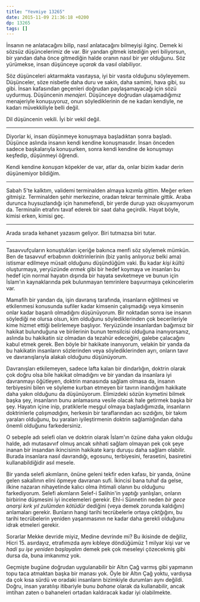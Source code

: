 ```yaml
---
title: "Yevmiye 13265"
date: 2015-11-09 21:36:18 +0200
dp: 13265
tags: []
---
```


İnsanın ne anlatacağını bilip, nasıl anlatacağını bilmeyişi ilginç. Demek ki
sözsüz düşüncelerimiz de var. Bir yandan gitmek istediğin yeri biliyorsun, bir
yandan daha önce gitmediğin halde oranın nasıl bir yer olduğunu. Söz yürümekse,
insan düşünceye *uçarak* da vasıl olabiliyor.

Söz düşünceleri aktarmakta vasıtaysa, iyi bir vasıta olduğunu
söyleyemem. Düşünceler, söze nisbetle daha duru ve sakin, daha samimi, hava
gibi, su gibi.  İnsan kafasından geçenleri doğrudan paylaşamayacağı için sözü
uydurmuş. Düşüncenin *menajeri.* Düşünceye doğrudan ulaşamadığımız menajeriyle
konuşuyoruz, onun söylediklerinin de ne kadarı kendiyle, ne kadarı müvekkiliyle
belli değil.

Dil düşüncenin vekili. İyi bir vekil değil. 

------

Diyorlar ki, insan düşünmeye konuşmaya başladıktan sonra başladı. Düşünce
aslında insanın kendi kendine konuşmasıdır. İnsan önceden sadece başkalarıyla
konuşurken, sonra kendi kendine de konuşmayı keşfedip, düşünmeyi öğrendi.

Kendi kendine *konuşan* köpekler de var, atlar da, onlar bizim kadar derin
düşünemiyor bildiğim.

-----

Sabah 5'te kalktım, validemi terminalden almaya kızımla gittim. Meğer erken
gitmişiz. Terminalden şehir merkezine, oradan tekrar terminale gittik. Araba
durunca huysuzlandığı için hanımefendi, bir yerde durup yazı okuyamıyorum
da. Terminalin etrafını tavaf ederek bir saat daha geçirdik. Hayat böyle, kimisi
erken, kimisi geç.

-----

Arada sırada kehanet yazasım geliyor. Biri tutmazsa biri tutar. 

------

Tasavvufçuların konuştukları içeriğe bakınca menfi söz söylemek mümkün. Ben de
tasavvuf erbabının doktrinlerinin (biz yanlış anlıyoruz belki ama) istismar
edilmeye müsait olduğunu düşündüğüm vaki. Bu kadar *kişi kültü* oluşturmaya,
yeryüzünde *ermek* gibi bir hedef koymaya ve insanları bu hedef için normal
hayatın dışında bir hayata sevketmeye ve bunun için İslam'ın kaynaklarında pek
bulunmayan temrinlere başvurmaya çekincelerim var.

Mamafih bir yandan da, işin davranış tarafında, insanların eğitilmesi ve
etkilenmesi konusunda sufiler kadar kimsenin çalışmadığı veya kimsenin onlar
kadar başarılı olmadığını düşünüyorum. Bir noktadan sonra ise insanın söylediği
ne olursa olsun, kim olduğunu söylediklerinden çok becerileriyle kime hizmet
ettiği belirlemeye başlıyor. Yeryüzünde insanlardan bağımsız bir hakikat
bulunduğuna ve birilerinin bunun temsilcisi olduğuna inanıyorsanız, aslında bu
hakikatin siz olmadan da tezahür edeceğini, galebe çalacağını kabul etmek
gerek. Ben böyle bir hakikate inanıyorum, velakin bir yanda da bu hakikatin
insanların sözlerinden veya söylediklerinden ayrı, onların tavır ve
davranışlarıyla alakalı olduğunu düşünüyorum.

Davranışları etkilemeyen, sadece lafta kalan bir dindarlığın, doktrin olarak çok
doğru olsa bile hakikat olmadığını ve bir yandan da insanlara iyi davranmayı
öğütleyen, doktrin manasında sağlam olmasa da, insanın terbiyesini bilen ve
söyleme kurban etmeyen bir tavrın inandığım hakikate daha yakın olduğunu da
düşünüyorum. Elimizdeki sözün kıymetini bilmek başka şey, insanların bunu
anlamasına vesile olacak hale getirmek başka bir şey. Hayatın içine inip,
pratiklerle meşgul olmaya başladığımızda, insanların doktrinlerle
*çalışmadığını*, herkesin bir taraflarından acı sızdığını, bir takım yaraları
olduğunu, bu yaraları iyileştirmenin doktrin sağlamlığından daha önemli olduğunu
farkedersiniz.

O sebeple adı selefi olan ve doktrin olarak İslam'ın özüne daha yakın olduğu
halde, adı mutasavvıf olmuş ancak sıhhati sağlam olmayan pek çok şeye inanan bir
insandan ikincisinin hakikate karşı duruşu daha sağlam olabilir. Burada
insanlara nasıl davrandığı, egosunu, terbiyesini, ferasetini, basiretini
kullanabildiğidir asıl mesele.

Bir yanda selefi akımların, önüne geleni tekfir eden kafası, bir yanda, önüne
gelen sakallının elini öpmeye davranan sufi. İkincisi bana tuhaf da gelse,
ilkine nazaran nihayetinde kalıcı olma ihtimali olanın bu olduğunu
farkediyorum. Selefi akımların Selef-i Salihin'in yaptığı yanlışları, onların
birbirine düşmesini iyi incelemeleri gerekir. Ehl-i Sünnetin neden *bir gece
anarşi kırk yıl zulümden kötüdür* dediğini (veya demek zorunda kaldığını)
anlamaları gerekir. Bunların hangi tarihi tecrübelerle ortaya çıktğığını, bu
tarihi tecrübelerin yeniden yaşanmasının ne kadar daha gerekli olduğunu idrak
etmeleri gerekir. 

Sorarlar Mekke devride miyiz, Medine devrinde mi? Bu ikisinde de değiliz,
Hicri 15. asırdayız, etrafımızda aynı kıbleye döndüğümüz 1 milyar kişi var ve
*hadi şu işe yeniden başlayalım* demek pek çok meseleyi çözecekmiş gibi dursa
da, buna imkanımız yok. 

Geçmişte bugüne doğrudan uygulanabilir bir Altın Çağ varmış gibi yapmanın topu
taca atmaktan başka bir manası yok. Öyle bir Altın Çağ yoktu, vardıysa da çok
kısa sürdü ve oradaki insanların bizimkiyle durumları aynı değildi. Doğru, insan
yaratılışı itibariyle bunu *bahane* olarak da kullanabilir, ancak imtihan zaten
o bahaneleri ortadan kaldıracak kadar iyi olabilmekte.


